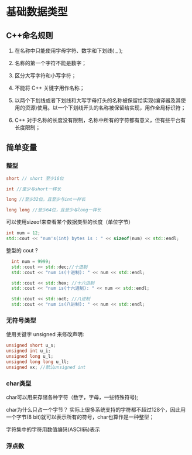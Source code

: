 # 基础数据类型

## C++命名规则
1. 在名称中只能使用字母字符、数字和下划线( \_ );  

2. 名称的第一个字符不能是数字；  

3. 区分大写字符和小写字符；  

4. 不能将 C++ 关键字用作名称；  

5. 以两个下划线或者下划线和大写字母打头的名称被保留给实现(编译器及其使用的资源)使用。以一个下划线开头的名称被保留给实现，用作全局标识符；  

6. C++ 对于名称的长度没有限制，名称中所有的字符都有意义，但有些平台有长度限制；  

## 简单变量

### 整型

```cpp
short // short 至少16位

int //至少与short一样长

long //至少32位，且至少与int一样长

long long //至少64位，且至少与long一样长
```

可以使用sizeof来查看某个数据类型的长度（单位字节）
```cpp
int num = 12;
std::cout << "num's(int) bytes is : " << sizeof(num) << std::endl;
```

整型的 cout ?
```cpp
  int num = 9999;
  std::cout << std::dec;//十进制
  std::cout << "num is(十进制): " << num << std::endl;

  std::cout << std::hex; //十六进制
  std::cout << "num is(十六进制): " << num << std::endl;

  std::cout << std::oct; //八进制
  std::cout << "num is(八进制): " << num << std::endl;
```

### 无符号类型
使用关键字 unsigned 来修改声明:
```cpp
unsigned short u_s;
unsigned int u_i;
unsigned long u_l;
unsigned long long u_ll;
unsigned xx; //默认unsigned int
```

### char类型
char可以用来存储各种字符（数字，字母，一些特殊符号);  

char为什么只占一个字节？ 
实际上很多系统支持的字符都不超过128个，因此用一个字节(8 bit)就可以表示所有的符号，char也算作是一种整型；    

字符集中的字符用数值编码(ASCII码)表示


### 浮点数

